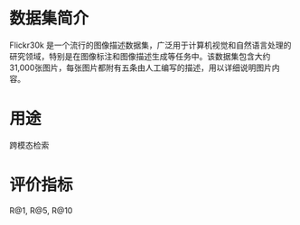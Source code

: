 # 数据集简介
Flickr30k 是一个流行的图像描述数据集，广泛用于计算机视觉和自然语言处理的研究领域，特别是在图像标注和图像描述生成等任务中。该数据集包含大约31,000张图片，每张图片都附有五条由人工编写的描述，用以详细说明图片内容。
# 用途
跨模态检索
# 评价指标
R@1, R@5, R@10
